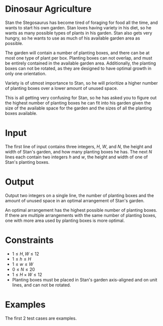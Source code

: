 # Dinosaur Agriculture

Stan the Stegosaurus has become tired of foraging for food all the time, and wants to start his own garden. Stan loves having variety in his diet, so he wants as many possible types of plants in his garden. Stan also gets very hungry, so he wants to use as much of his available garden area as possible.

The garden will contain a number of planting boxes, and there can be at most one type of plant per box. Planting boxes can not overlap, and must be entirely contained in the available garden area. Additionally, the planting boxes can not be rotated, as they are designed to have optimal growth in only one orientation.

Variety is of utmost importance to Stan, so he will prioritize a higher number of planting boxes over a lower amount of unused space.

This is all getting very confusing for Stan, so he has asked you to figure out the highest number of planting boxes he can fit into his garden given the size of the available space for the garden and the sizes of all the planting boxes available.

# Input

The first line of input contains three integers, $H$, $W$, and $N$, the height and width of Stan's garden, and how many planting boxes he has.
The next $N$ lines each contain two integers $h$ and $w$, the height and width of one of Stan's planting boxes.

# Output

Output two integers on a single line, the number of planting boxes and the amount of unused space in an optimal arrangement of Stan's garden.

An optimal arrangement has the highest possible number of planting boxes. If there are multiple arrangements with the same number of planting boxes, one with more area used by planting boxes is more optimal.

# Constraints

* $1 \leq H, W \leq 12$
* $1 \leq h \leq H$
* $1 \leq w \leq W$
* $0 \leq N \leq 20$
* $1 \leq H \times W \leq 12$
* Planting boxes must be placed in Stan's garden axis-aligned and on unit lines, and can not be rotated.

# Examples

The first 2 test cases are examples.
